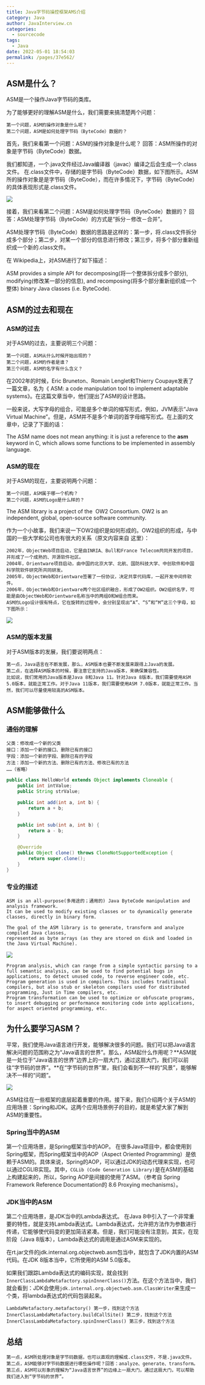 ```yaml
---
title: Java字节码操控框架AMS介绍
category: Java
author: JavaInterview.cn
categories: 
  - sourcecode
tags: 
  - Java
date: 2022-05-01 18:54:03
permalink: /pages/37e562/
---
```


## ASM是什么？
ASM是一个操作Java字节码的类库。

为了能够更好的理解ASM是什么，我们需要来搞清楚两个问题：

    第一个问题，ASM的操作对象是什么呢？
    第二个问题，ASM是如何处理字节码（ByteCode）数据的？
首先，我们来看第一个问题：ASM的操作对象是什么呢？ 回答：ASM所操作的对象是字节码（ByteCode）数据。

我们都知道，一个.java文件经过Java编译器（javac）编译之后会生成一个.class文件。
在.class文件中，存储的是字节码（ByteCode）数据，如下图所示。ASM所的操作对象是是字节码（ByteCode），而在许多情况下，字节码（ByteCode）的具体表现形式是.class文件。

![](../../../media/pictures/java/asm_1.png)


接着，我们来看第二个问题：ASM是如何处理字节码（ByteCode）数据的？ 回答：ASM处理字节码（ByteCode）的方式是“拆分－修改－合并”。

ASM处理字节码（ByteCode）数据的思路是这样的：第一步，将.class文件拆分成多个部分；第二步，对某一个部分的信息进行修改；第三步，将多个部分重新组织成一个新的.class文件。

在 Wikipedia上，对ASM进行了如下描述：

ASM provides a simple API for decomposing(将一个整体拆分成多个部分), modifying(修改某一部分的信息), and recomposing(将多个部分重新组织成一个整体) binary Java classes (i.e. ByteCode).

## ASM的过去和现在
### ASM的过去
对于ASM的过去，主要说明三个问题：

    第一个问题，ASM从什么时候开始出现的？
    第二个问题，ASM的作者是谁？
    第三个问题，ASM的名字有什么含义？
在2002年的时候，Eric Bruneton、Romain Lenglet和Thierry Coupaye发表了一篇文章，名为《 ASM: a code manipulation tool to implement adaptable systems》。在这篇文章当中，他们提出了ASM的设计思路。

一般来说，大写字母的组合，可能是多个单词的缩写形式，例如，JVM表示“Java Virtual Machine”。但是，ASM并不是多个单词的首字母缩写形式。在上面的文章中，记录了下面的话：

The ASM name does not mean anything: it is just a reference to the __asm__ keyword in C,
which allows some functions to be implemented in assembly language.

### ASM的现在
对于ASM的现在，主要说明两个问题：

    第一个问题，ASM属于哪一个机构？
    第二个问题，ASM的Logo是什么样的？
The ASM library is a project of the  OW2 Consortium. OW2 is an independent, global, open-source software community.

作为一个小故事，我们来说一下OW2组织是如何形成的。OW2组织的形成，与中国的一些大学和公司也有很大的关系（原文内容来自 这里）：

    2002年，ObjectWeb项目启动，它是由INRIA、Bull和France Telecom共同开发的项目，并形成了一个成熟的、开源软件社区。
    2004年，Orientware项目启动，由中国的北京大学、北航、国防科技大学、中创软件和中国科学院软件研究所共同研发。
    2005年，ObjectWeb和Orientware签署了一份协议，决定共享代码库，一起开发中间件软件。
    2006年，ObjectWeb和Orientware两个社区组织融合，形成了OW2组织。OW2组织名字，可能是由ObjectWeb和Orientware名称当中的两组O和W组合而来。
    ASM的Logo设计很有特点，它在旋转的过程中，会分别呈现出“A”、“S”和“M”这三个字母，如下图所示：

![](../../../media/pictures/java/asm_2.gif)


### ASM的版本发展
对于ASM版本的发展，我们要说明两点：

    第一点，Java语言在不断发展，那么，ASM版本也要不断发展来跟得上Java的发展。
    第二点，在选择ASM版本的时候，要注意它支持的Java版本，来确保兼容性。
    比如说，我们常用的Java版本是Java 8和Java 11。针对Java 8版本，我们需要使用ASM 5.0版本，就能正常工作。对于Java 11版本，我们需要使用ASM 7.0版本，就能正常工作。当然，我们可以尽量使用较高的ASM版本。


## ASM能够做什么
### 通俗的理解
    父类：修改成一个新的父类
    接口：添加一个新的接口、删除已有的接口
    字段：添加一个新的字段、删除已有的字段
    方法：添加一个新的方法、删除已有的方法、修改已有的方法
    ……（省略）
```java
public class HelloWorld extends Object implements Cloneable {
    public int intValue;
    public String strValue;

    public int add(int a, int b) {
        return a + b;
    }

    public int sub(int a, int b) {
        return a - b;
    }

    @Override
    public Object clone() throws CloneNotSupportedException {
        return super.clone();
    }
}

```

### 专业的描述
    ASM is an all-purpose(多用途的；通用的) Java ByteCode manipulation and analysis framework.
    It can be used to modify existing classes or to dynamically generate classes, directly in binary form.
    
    The goal of the ASM library is to generate, transform and analyze compiled Java classes,
    represented as byte arrays (as they are stored on disk and loaded in the Java Virtual Machine).

![](../../../media/pictures/java/asm_3.png)


    Program analysis, which can range from a simple syntactic parsing to a full semantic analysis, can be used to find potential bugs in applications, to detect unused code, to reverse engineer code, etc.
    Program generation is used in compilers. This includes traditional compilers, but also stub or skeleton compilers used for distributed programming, Just in Time compilers, etc.
    Program transformation can be used to optimize or obfuscate programs, to insert debugging or performance monitoring code into applications, for aspect oriented programming, etc.
## 为什么要学习ASM？
平常，我们使用Java语言进行开发，能够解决很多的问题。我们可以把Java语言解决问题的范围称之为“Java语言的世界”。那么，ASM起什么作用呢？**ASM就是一处位于“Java语言的世界”边界上的一扇大门，通过这扇大门，我们可以前往“字节码的世界”。**在“字节码的世界”里，我们会看到不一样的“风景”，能够解决不一样的“问题”。

![](../../../media/pictures/java/asm_4.png)

ASM往往在一些框架的底层起着重要的作用。接下来，我们介绍两个关于ASM的应用场景：Spring和JDK。这两个应用场景例子的目的，就是希望大家了解到ASM的重要性。

### Spring当中的ASM
第一个应用场景，是Spring框架当中的AOP。 在很多Java项目中，都会使用到Spring框架，而Spring框架当中的AOP（Aspect Oriented Programming）是依赖于ASM的。具体来说，Spring的AOP，可以通过JDK的动态代理来实现，也可以通过CGLIB实现。其中，`CGLib (Code Generation Library)`是在ASM的基础上构建起来的，所以，Spring AOP是间接的使用了ASM。（参考自 Spring Framework Reference Documentation的 8.6 Proxying mechanisms）。

### JDK当中的ASM
第二个应用场景，是JDK当中的Lambda表达式。 在Java 8中引入了一个非常重要的特性，就是支持Lambda表达式。Lambda表达式，允许把方法作为参数进行传递，它能够使代码变的更加简洁紧凑。但是，我们可能没有注意到，其实，在现阶段（Java 8版本），Lambda表达式的调用是通过ASM来实现的。

在rt.jar文件的jdk.internal.org.objectweb.asm包当中，就包含了JDK内置的ASM代码。在JDK 8版本当中，它所使用的ASM 5.0版本。

如果我们跟踪Lambda表达式的编码实现，就会找到`InnerClassLambdaMetafactory.spinInnerClass()`方法。在这个方法当中，我们就会看到：JDK会使用`jdk.internal.org.objectweb.asm.ClassWriter`来生成一个类，将lambda表达式的代码包装起来。

    LambdaMetafactory.metafactory() 第一步，找到这个方法
    InnerClassLambdaMetafactory.buildCallSite() 第二步，找到这个方法
    InnerClassLambdaMetafactory.spinInnerClass() 第三步，找到这个方法
## 总结

    第一点，ASM所处理对象是字节码数据，也可以直观的理解成.class文件，不是.java文件。
    第二点，ASM能够对字节码数据进行哪些操作呢？回答：analyze、generate、transform。
    第三点，ASM可以形象的理解为“Java语言世界”的边缘上一扇大门，通过这扇大门，可以帮助我们进入到“字节码的世界”。


